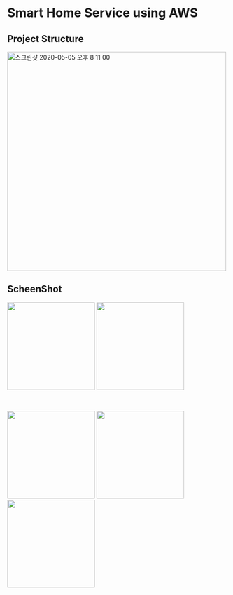 # Smart Home Service using AWS

## Project Structure

<img width="500" alt="스크린샷 2020-05-05 오후 8 11 00" src="https://user-images.githubusercontent.com/38883364/81059987-8dd2bf80-8f0c-11ea-8a40-cbbbc3acc571.png">

## ScheenShot

<p float="left">
<img src="https://user-images.githubusercontent.com/38883364/83615660-d0e28a00-a5c1-11ea-8c60-5bf72077ee69.png" width="200"/>
<img src="https://user-images.githubusercontent.com/38883364/83615701-e22b9680-a5c1-11ea-82dd-5eab68c53889.png" width="200"/>
</p><br>

<p float="left">
<img src="https://user-images.githubusercontent.com/38883364/83848454-e0400f80-a748-11ea-8f0f-6af9011cb4a4.PNG" width="200"/>
<img src="https://user-images.githubusercontent.com/38883364/83615714-e5bf1d80-a5c1-11ea-965d-685d45a0109e.png" width="200"/>
<img src="https://user-images.githubusercontent.com/38883364/83971897-79715080-a918-11ea-8add-1eeaae37292a.png" width="200"/>
</p><br>

